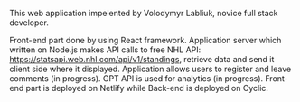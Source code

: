 This web application impelented by Volodymyr Labliuk, novice full stack developer.

Front-end part done by using React framework. Application server which written on Node.js makes API calls to free NHL API: https://statsapi.web.nhl.com/api/v1/standings, retrieve data and send it client side where it displayed. 
Application allows users to register and leave comments (in progress).
GPT API is used for analytics (in progress).
Front-end part is deployed on Netlify while Back-end is deployed on Cyclic.

